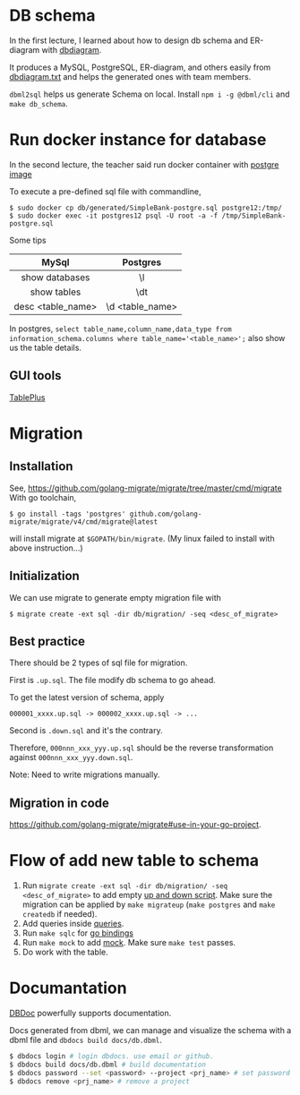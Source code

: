 # DB schema

In the first lecture, I learned about how to design db schema and ER-diagram with [dbdiagram](https://dbdiagram.io/d).

It produces a MySQL, PostgreSQL, ER-diagram, and others easily from
[dbdiagram.txt](./dbdiagram.txt) and helps the generated ones with team members.

`dbml2sql` helps us generate Schema on local. Install `npm i -g @dbml/cli` and `make db_schema`.

# Run docker instance for database

In the second lecture, the teacher said run docker container with 
[postgre image](https://hub.docker.com/_/postgres/)

To execute a pre-defined sql file with commandline,

```
$ sudo docker cp db/generated/SimpleBank-postgre.sql postgre12:/tmp/
$ sudo docker exec -it postgres12 psql -U root -a -f /tmp/SimpleBank-postgre.sql
```

Some tips

|MySql|Postgres|
|:-:|:-:|
| show databases | \l |
| show tables | \dt |
|desc <table_name>| \d <table_name>|

In postgres, `select table_name,column_name,data_type from information_schema.columns where table_name='<table_name>';`
also show us the table details.

## GUI tools

[TablePlus](https://tableplus.com/)

# Migration

## Installation

See, https://github.com/golang-migrate/migrate/tree/master/cmd/migrate
With go toolchain,
```
$ go install -tags 'postgres' github.com/golang-migrate/migrate/v4/cmd/migrate@latest
```
will install migrate at `$GOPATH/bin/migrate`.
(My linux failed to install with above instruction...)

## Initialization

We can use migrate to generate empty migration file with

```
$ migrate create -ext sql -dir db/migration/ -seq <desc_of_migrate>
```

## Best practice

There should be 2 types of sql file for migration.

First is `.up.sql`. The file modify db schema to go ahead.

To get the latest version of schema, apply
```
000001_xxxx.up.sql -> 000002_xxxx.up.sql -> ...
```

Second is `.down.sql` and it's the contrary.

Therefore, `000nnn_xxx_yyy.up.sql` should be the reverse transformation
against `000nnn_xxx_yyy.down.sql`.

Note: Need to write migrations manually.

## Migration in code

https://github.com/golang-migrate/migrate#use-in-your-go-project.

# Flow of add new table to schema

1. Run `migrate create -ext sql -dir db/migration/ -seq <desc_of_migrate>` to add empty [up and down script](./migration/). Make sure the migration can be applied by `make migrateup` (`make postgres` and `make createdb` if needed).
2. Add queries inside [queries](./query/).
3. Run `make sqlc` for [go bindings](./sqlc/)
4. Run `make mock` to add [mock](./mock/). Make sure `make test` passes.
5. Do work with the table.

# Documantation

[DBDoc](https://dbdocs.io/) powerfully supports documentation.

Docs generated from dbml, we can manage and visualize the schema with a dbml file and `dbdocs build docs/db.dbml`.

```bash
$ dbdocs login # login dbdocs. use email or github.
$ dbdocs build docs/db.dbml # build documentation
$ dbdocs password --set <password> --project <prj_name> # set password to the built schema doc
$ dbdocs remove <prj_name> # remove a project
```
